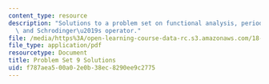 ```yaml
---
content_type: resource
description: "Solutions to a problem set on functional analysis, periodic functions,\
  \ and Schrodinger\u2019s operator."
file: /media/https%3A/open-learning-course-data-rc.s3.amazonaws.com/18-102-introduction-to-functional-analysis-spring-2009/f787aea500a02e0b38ec8290ee9c2775_MIT18_102s09_sol_pset9.pdf
file_type: application/pdf
resourcetype: Document
title: Problem Set 9 Solutions
uid: f787aea5-00a0-2e0b-38ec-8290ee9c2775
---
```

